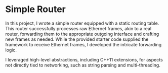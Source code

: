 # Simple Router

In this project, I wrote a simple router equipped with a static routing table. This router successfully processes raw Ethernet frames, akin to a real router, forwarding them to the appropriate outgoing interface and crafting new frames as needed. While the provided starter code supplied the framework to receive Ethernet frames, I developed the intricate forwarding logic.

I leveraged high-level abstractions, including C++11 extensions, for aspects not directly tied to networking, such as string parsing and multi-threading.